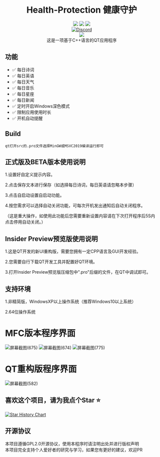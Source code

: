 
<div align="center">
    <h1>Health-Protection 健康守护</h1>
    <img src="https://img.shields.io/github/license/JasonYANG170/Health-Protection?label=License&style=for-the-badge">
    <img src="https://img.shields.io/github/commit-activity/w/JasonYANG170/Health-Protection?style=for-the-badge">
<img src="https://img.shields.io/github/languages/count/JasonYANG170/Health-Protection?logo=python&style=for-the-badge">
	<br>
    	<a href="https://discord.com/invite/az3ceRmgVe"><img alt="Discord" src="https://img.shields.io/discord/978108215499816980?style=social&logo=discord&label=echosec"></a>
  <br>
	<img src="https://github.com/JasonYANG170/Health-Protection/assets/39414350/89e96e03-d1b6-45fa-8f98-b7e5703b1bfe">

<br>
这是一项基于C++语言的QT应用程序
  
<br>

</div>

## 功能  
- ✅ 每日诗词
- ✅ 每日英语
- ✅ 每日天气
- ✅ 每日音乐
- ✅ 每日星座
- ✅ 每日新闻
- ✅ 定时开启Windows深色模式
- ✅ 限制应用使用时长
- ✅ 开机自动提醒

## Build
```
qt打开src的.pro文件选择MinGW或MSVC2019编译运行即可
```

## 正式版及BETA版本使用说明
1.设置好自定义提示内容。

2.点击保存文本进行保存（如选择每日诗词，每日英语请忽略本步骤）

3.点击自启动设置自启动功能。

4.按您需求可以选择自动关闭功能，可每次开机发出通知后自动关闭程序。

（这是重大操作，如使用此功能后您需要重新设置内容请在下次打开程序后5S内点击停用自动关闭。）

## Insider Preview预览版使用说明
1.这是QT开发的新UI重构版，需要您拥有一定CPP语言及GUI开发经验。

2.您需要自行下载QT开发工具并配置好QT环境。

3.打开Insider Preview预览版压缩包中".pro"后缀的文件，在QT中调试即可。

## 支持环境
1.非精简版，WindowsXP以上操作系统（推荐Windows10以上系统）

2.64位操作系统
# MFC版本程序界面 
![屏幕截图(675)](https://user-images.githubusercontent.com/39414350/216811553-992bfea5-3027-4a51-bfa9-ba9dc7903818.png)
![屏幕截图(674)](https://user-images.githubusercontent.com/39414350/216811556-d4ae74f6-9d1b-4e99-9247-922938416049.png)
![屏幕截图(775)](https://user-images.githubusercontent.com/39414350/222312705-ba5fba4e-3e22-4138-985e-775abac0d3d3.png)
# QT重构版程序界面 

![屏幕截图(582)](https://user-images.githubusercontent.com/39414350/236625679-28d68b3b-8bc6-418f-9510-33351ca81a9a.png)

## 喜欢这个项目，请为我点个Star ⭐ 

[![Star History Chart](https://api.star-history.com/svg?repos=JasonYANG170/Health-Protection&type=Date)](https://star-history.com/#star-history/star-history&Date)
## 开源协议
本项目遵循GPL2.0开源协议，使用本程序时请注明出处并进行版权声明  
本项目完全支持个人爱好者的研究与学习，如果您有更好的建议，欢迎PR

